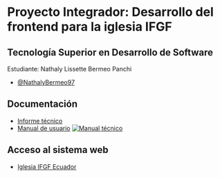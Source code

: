 # Proyecto Integrador: Desarrollo del frontend para la iglesia IFGF

## Tecnología Superior en Desarrollo de Software

Estudiante: Nathaly Lissette Bermeo Panchi 

- [@NathalyBermeo97](https://github.com/NathalyBermeo97)

## Documentación

- [Informe técnico](https://drive.google.com/file/d/1qV1a25Mtmk5_Mrxg9QLWBFXbQ_WjckT7/view?usp=sharing)
- [Manual de usuario](https://www.youtube.com/watch?v=SQKP-GNjwq4)
[![Manual técnico](https://user-images.githubusercontent.com/66235614/155801867-b8d9fa7b-1f1f-4eb4-ac9b-08dba4ef4c1a.png)](https://www.youtube.com/watch?v=SQKP-GNjwq4)

## Acceso al sistema web

- [Iglesia IFGF Ecuador](https://ifgf.vercel.app)


